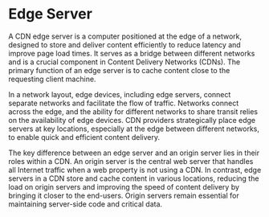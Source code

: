 # Edge Server

A CDN edge server is a computer positioned at the edge of a network, designed to store and deliver content efficiently to reduce latency and improve page load times. It serves as a bridge between different networks and is a crucial component in Content Delivery Networks (CDNs). The primary function of an edge server is to cache content close to the requesting client machine.

In a network layout, edge devices, including edge servers, connect separate networks and facilitate the flow of traffic. Networks connect across the edge, and the ability for different networks to share transit relies on the availability of edge devices. CDN providers strategically place edge servers at key locations, especially at the edge between different networks, to enable quick and efficient content delivery.

The key difference between an edge server and an origin server lies in their roles within a CDN. An origin server is the central web server that handles all Internet traffic when a web property is not using a CDN. In contrast, edge servers in a CDN store and cache content in various locations, reducing the load on origin servers and improving the speed of content delivery by bringing it closer to the end-users. Origin servers remain essential for maintaining server-side code and critical data.
